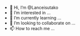 - 👋 Hi, I’m @Lanceisutako
- 👀 I’m interested in ...
- 🌱 I’m currently learning ...
- 💞️ I’m looking to collaborate on ...
- 📫 How to reach me ...

<!---
Lanceisutako/Lanceisutako is a ✨ special ✨ repository because its `README.md` (this file) appears on your GitHub profile.
You can click the Preview link to take a look at your changes.
--->
